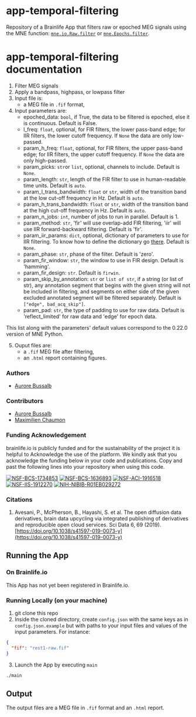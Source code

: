# app-temporal-filtering

Repository of a Brainlife App that filters raw or epoched MEG signals using the MNE function: 
[`mne.io.Raw.filter`](https://mne.tools/stable/generated/mne.io.Raw.html#mne.io.Raw.filter) or [`mne.Epochs.filter`](https://mne.tools/stable/generated/mne.Epochs.html?highlight=mne%20epochs#mne.Epochs.filter).

# app-temporal-filtering documentation

1) Filter MEG signals
2) Apply a bandpass, highpass, or lowpass filter
3) Input file is:
    * a MEG file in `.fif` format,
4) Input parameters are:
    * epoched_data: `bool`, if True, the data to be filtered is epoched, else it is continuous. Default is False.
    * l_freq: `float`, optional, for FIR filters, the lower pass-band edge; for IIR filters, the lower cutoff frequency. If `None` the data are only low-passed.  
    * param_h_freq: `float`, optional, for FIR filters, the upper pass-band edge; for IIR filters, the upper cutoff frequency. If `None` the data are only high-passed.
    * param_picks: `str`or `list`, optional, channels to include. Default is `None`.
    * param_length: `str`, length of the FIR filter to use in human-readable time units. Default is `auto`. 
    * param_l_trans_bandwidth: `float` or `str`, width of the transition band at the low cut-off frequency in Hz. Default is `auto`.
    * param_h_trans_bandwidth: `float` or `str`, width of the transition band at the high cut-off frequency in Hz. Default is `auto`.
    * param_n_jobs: `int`, number of jobs to run in parallel. Default is 1. 
    * param_method: `str`, 'fir' will use overlap-add FIR filtering, 'iir' will use IIR forward-backward filtering. Default is 'fir'.
    * param_iir_params: `dict`, optional, dictionary of parameters to use for IIR filtering. To know how to define the dictionary go 
        [there](https://mne.tools/stable/generated/mne.filter.construct_iir_filter.html#mne.filter.construct_iir_filter). Default is `None`.
    * param_phase: `str`, phase of the filter. Default is 'zero'.
    * param_fir_window: `str`, the window to use in FIR design. Default is 'hamming'.
    * param_fir_design: `str`. Default is `firwin`.
    * param_skip_by_annotation: `str` or `list of str`, if a string (or list of str), any annotation segment that begins with the given string will not be included in
        filtering, and segments on either side of the given excluded annotated segment will be filtered separately. Default is `["edge", bad_acq_skip"]`.
    * param_pad: `str`, the type of padding to use for raw data. Default is 'reflect_limited' for raw data and 'edge' for epoch data. 
 
This list along with the parameters' default values correspond to the 0.22.0 version of MNE Python.  

5) Ouput files are:
    * a `.fif` MEG file after filtering,
    * an `.html` report containing figures.

### Authors
- [Aurore Bussalb](aurore.bussalb@icm-institute.org)

### Contributors
- [Aurore Bussalb](aurore.bussalb@icm-institute.org)
- [Maximilien Chaumon](maximilien.chaumon@icm-institute.org)

### Funding Acknowledgement
brainlife.io is publicly funded and for the sustainability of the project it is helpful to Acknowledge the use of the platform. We kindly ask that you acknowledge the funding below in your code and publications. Copy and past the following lines into your repository when using this code.

[![NSF-BCS-1734853](https://img.shields.io/badge/NSF_BCS-1734853-blue.svg)](https://nsf.gov/awardsearch/showAward?AWD_ID=1734853)
[![NSF-BCS-1636893](https://img.shields.io/badge/NSF_BCS-1636893-blue.svg)](https://nsf.gov/awardsearch/showAward?AWD_ID=1636893)
[![NSF-ACI-1916518](https://img.shields.io/badge/NSF_ACI-1916518-blue.svg)](https://nsf.gov/awardsearch/showAward?AWD_ID=1916518)
[![NSF-IIS-1912270](https://img.shields.io/badge/NSF_IIS-1912270-blue.svg)](https://nsf.gov/awardsearch/showAward?AWD_ID=1912270)
[![NIH-NIBIB-R01EB029272](https://img.shields.io/badge/NIH_NIBIB-R01EB029272-green.svg)](https://grantome.com/grant/NIH/R01-EB029272-01)

### Citations
1. Avesani, P., McPherson, B., Hayashi, S. et al. The open diffusion data derivatives, brain data upcycling via integrated publishing of derivatives and reproducible open cloud services. Sci Data 6, 69 (2019). [https://doi.org/10.1038/s41597-019-0073-y](https://doi.org/10.1038/s41597-019-0073-y)

## Running the App 

### On Brainlife.io

This App has not yet been registered in Brainlife.io.

### Running Locally (on your machine)

1. git clone this repo
2. Inside the cloned directory, create `config.json` with the same keys as in `config.json.example` but with paths to your input 
   files and values of the input parameters. For instance:

```json
{
  "fif": "rest1-raw.fif"
}
```

3. Launch the App by executing `main`

```bash
./main
```

## Output

The output files are a MEG file in `.fif` format and an `.html` report.

